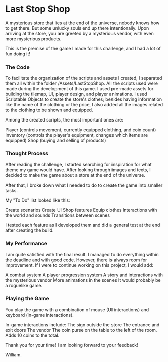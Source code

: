 # Last Stop Shop

A mysterious store that lies at the end of the universe, nobody knows how to get there. But some unlucky souls end up there intentionally. Upon arriving at the store, you are greeted by a mysterious vendor, with even more mysterious products.

This is the premise of the game I made for this challenge, and I had a lot of fun doing it!

### The Code

To facilitate the organization of the scripts and assets I created, I separated them all within the folder /Assets/LastStopShop. All the scripts used were made during the development of this game. I used pre-made assets for building the tilemap, UI, player design, and player animations. I used Scriptable Objects to create the store's clothes; besides having information like the name of the clothing or the price, I also added all the images related to the clothing to be shown and equipped.

Among the created scripts, the most important ones are:

Player (controls movement, currently equipped clothing, and coin count)
Inventory (controls the player's equipment, changes which items are equipped)
Shop (buying and selling of products)

### Thought Process

After reading the challenge, I started searching for inspiration for what theme my game would have. After looking through images and texts, I decided to make the game about a store at the end of the universe.

After that, I broke down what I needed to do to create the game into smaller tasks.

My "To Do" list looked like this:

Create scenarios
Create UI
Shop features
Equip clothes
Interactions with the world and sounds
Transitions between scenes

I tested each feature as I developed them and did a general test at the end after creating the build.

### My Performance

I am quite satisfied with the final result. I managed to do everything within the deadline and with good code. However, there is always room for improvement. If I were to continue working on this project, I would add:

A combat system
A player progression system
A story and interactions with the mysterious vendor
More animations in the scenes
It would probably be a roguelike game.

### Playing the Game

You play the game with a combination of mouse (UI interactions) and keyboard (in-game interactions).

In-game interactions include:
The sign outside the store
The entrance and exit doors
The vendor
The coin purse on the table to the left of the room. Adds 10 coins to the total.

Thank you for your time! 
I am looking forward to your feedback!

William.

